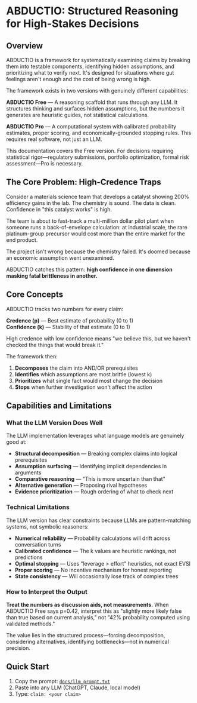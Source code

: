 # ABDUCTIO: Structured Reasoning for High-Stakes Decisions

## Overview

ABDUCTIO is a framework for systematically examining claims by breaking them into testable components, identifying hidden assumptions, and prioritizing what to verify next. It's designed for situations where gut feelings aren't enough and the cost of being wrong is high.

The framework exists in two versions with genuinely different capabilities:

**ABDUCTIO Free** — A reasoning scaffold that runs through any LLM. It structures thinking and surfaces hidden assumptions, but the numbers it generates are heuristic guides, not statistical calculations.

**ABDUCTIO Pro** — A computational system with calibrated probability estimates, proper scoring, and economically-grounded stopping rules. This requires real software, not just an LLM.

This documentation covers the Free version. For decisions requiring statistical rigor—regulatory submissions, portfolio optimization, formal risk assessment—Pro is necessary.

## The Core Problem: High-Credence Traps

Consider a materials science team that develops a catalyst showing 200% efficiency gains in the lab. The chemistry is sound. The data is clean. Confidence in "this catalyst works" is high.

The team is about to fast-track a multi-million dollar pilot plant when someone runs a back-of-envelope calculation: at industrial scale, the rare platinum-group precursor would cost more than the entire market for the end product.

The project isn't wrong because the chemistry failed. It's doomed because an economic assumption went unexamined.

ABDUCTIO catches this pattern: **high confidence in one dimension masking fatal brittleness in another.**

## Core Concepts

ABDUCTIO tracks two numbers for every claim:

**Credence (p)** — Best estimate of probability (0 to 1)  
**Confidence (k)** — Stability of that estimate (0 to 1)

High credence with low confidence means "we believe this, but we haven't checked the things that would break it."

The framework then:

1. **Decomposes** the claim into AND/OR prerequisites
2. **Identifies** which assumptions are most brittle (lowest k)
3. **Prioritizes** what single fact would most change the decision
4. **Stops** when further investigation won't affect the action

## Capabilities and Limitations

### What the LLM Version Does Well

The LLM implementation leverages what language models are genuinely good at:

- **Structural decomposition** — Breaking complex claims into logical prerequisites
- **Assumption surfacing** — Identifying implicit dependencies in arguments
- **Comparative reasoning** — "This is more uncertain than that"
- **Alternative generation** — Proposing rival hypotheses
- **Evidence prioritization** — Rough ordering of what to check next

### Technical Limitations

The LLM version has clear constraints because LLMs are pattern-matching systems, not symbolic reasoners:

- **Numerical reliability** — Probability calculations will drift across conversation turns
- **Calibrated confidence** — The k values are heuristic rankings, not predictions
- **Optimal stopping** — Uses "leverage > effort" heuristics, not exact EVSI
- **Proper scoring** — No incentive mechanism for honest reporting
- **State consistency** — Will occasionally lose track of complex trees

### How to Interpret the Output

**Treat the numbers as discussion aids, not measurements.** When ABDUCTIO Free says p=0.42, interpret this as "slightly more likely false than true based on current analysis," not "42% probability computed using validated methods."

The value lies in the structured process—forcing decomposition, considering alternatives, identifying bottlenecks—not in numerical precision.

## Quick Start

1. Copy the prompt: [`docs/llm_prompt.txt`](docs/llm_prompt.txt)
2. Paste into any LLM (ChatGPT, Claude, local model)
3. Type: `claim: <your claim>`

